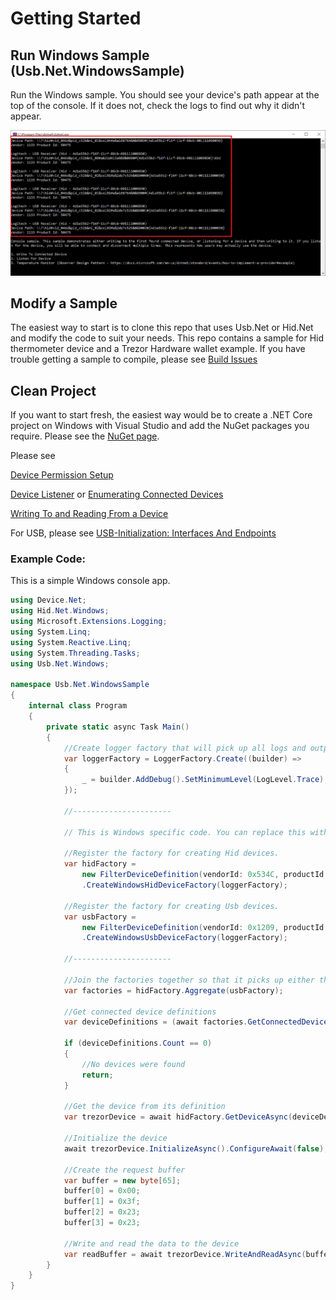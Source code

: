 # Getting Started

## Run Windows Sample (Usb.Net.WindowsSample)

Run the Windows sample. You should see your device's path appear at the top of the console. If it does not, check the logs to find out why it didn't appear.

![Image](../images/WindowsSample.png)

## Modify a Sample

The easiest way to start is to clone this repo that uses Usb.Net or Hid.Net and modify the code to suit your needs. This repo contains a sample for Hid thermometer device and a Trezor Hardware wallet example.  If you have trouble getting a sample to compile, please see [Build Issues](BuildIssues.md)

## Clean Project

If you want to start fresh, the easiest way would be to create a .NET Core project on Windows with Visual Studio and add the NuGet packages you require. Please see the [NuGet page](NuGet.md).

Please see 

[Device Permission Setup](DevicePermissionSetup.md)

[Device Listener](DeviceListener.md) or [Enumerating Connected Devices](EnumeratingConnectedDevices.md) 

[Writing To and Reading From a Device](WritingToandReadingFromaDevice.md)

For USB, please see [USB-Initialization: Interfaces And Endpoints](USBInitialization.md)

### Example Code:

This is a simple Windows console app.

```cs
using Device.Net;
using Hid.Net.Windows;
using Microsoft.Extensions.Logging;
using System.Linq;
using System.Reactive.Linq;
using System.Threading.Tasks;
using Usb.Net.Windows;

namespace Usb.Net.WindowsSample
{
    internal class Program
    {
        private static async Task Main()
        {
            //Create logger factory that will pick up all logs and output them in the debug output window
            var loggerFactory = LoggerFactory.Create((builder) =>
            {
                _ = builder.AddDebug().SetMinimumLevel(LogLevel.Trace);
            });

            //----------------------

            // This is Windows specific code. You can replace this with your platform of choice or put this part in the composition root of your app

            //Register the factory for creating Hid devices. 
            var hidFactory =
                new FilterDeviceDefinition(vendorId: 0x534C, productId: 0x0001, label: "Trezor One Firmware 1.6.x", usagePage: 65280)
                .CreateWindowsHidDeviceFactory(loggerFactory);

            //Register the factory for creating Usb devices.
            var usbFactory =
                new FilterDeviceDefinition(vendorId: 0x1209, productId: 0x53C1, label: "Trezor One Firmware 1.7.x")
                .CreateWindowsUsbDeviceFactory(loggerFactory);

            //----------------------

            //Join the factories together so that it picks up either the Hid or USB device
            var factories = hidFactory.Aggregate(usbFactory);

            //Get connected device definitions
            var deviceDefinitions = (await factories.GetConnectedDeviceDefinitionsAsync().ConfigureAwait(false)).ToList();

            if (deviceDefinitions.Count == 0)
            {
                //No devices were found
                return;
            }

            //Get the device from its definition
            var trezorDevice = await hidFactory.GetDeviceAsync(deviceDefinitions.First()).ConfigureAwait(false);

            //Initialize the device
            await trezorDevice.InitializeAsync().ConfigureAwait(false);

            //Create the request buffer
            var buffer = new byte[65];
            buffer[0] = 0x00;
            buffer[1] = 0x3f;
            buffer[2] = 0x23;
            buffer[3] = 0x23;

            //Write and read the data to the device
            var readBuffer = await trezorDevice.WriteAndReadAsync(buffer).ConfigureAwait(false);
        }
    }
}
```